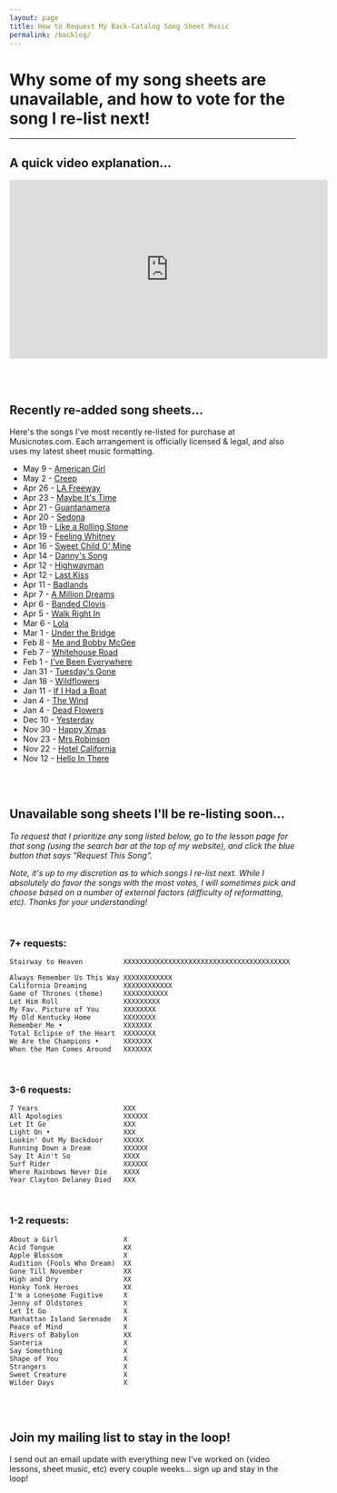 ```yaml
---
layout: page
title: How to Request My Back-Catalog Song Sheet Music
permalink: /backlog/
---
```


<h1>Why some of my song sheets are unavailable, and how to vote for the song I re-list next!</h1>

<hr />

<h2>A quick video explanation...</h2>

<iframe width="560" height="315" src="https://www.youtube.com/embed/LlmYxrMCRHE" frameborder="0" allow="accelerometer; autoplay; encrypted-media; gyroscope; picture-in-picture" allowfullscreen></iframe>

<br /><br />

<h2>Recently re-added song sheets...</h2>

Here's the songs I've most recently re-listed for purchase at Musicnotes.com. Each arrangement is officially licensed & legal, and also uses my latest sheet music formatting.

- May 9  - [American Girl](https://playsongnotes.com/lessons/113/)
- May 2  - [Creep](https://playsongnotes.com/lessons/153/)
- Apr 26 - [LA Freeway](https://playsongnotes.com/lessons/101/)
- Apr 23 - [Maybe It's Time](https://playsongnotes.com/lessons/188/)
- Apr 21 - [Guantanamera](https://playsongnotes.com/lessons/211/)
- Apr 20 - [Sedona](https://playsongnotes.com/lessons/313/)
- Apr 19 - [Like a Rolling Stone](https://playsongnotes.com/lessons/33/)
- Apr 19 - [Feeling Whitney](https://playsongnotes.com/lessons/91/)
- Apr 16 - [Sweet Child O' Mine](https://playsongnotes.com/lessons/156/)
- Apr 14 - [Danny's Song](https://playsongnotes.com/lessons/95/)
- Apr 12 - [Highwayman](https://playsongnotes.com/lessons/55/)
- Apr 12 - [Last Kiss](https://playsongnotes.com/lessons/87/)
- Apr 11 - [Badlands](https://playsongnotes.com/lessons/44/)
- Apr 7  - [A Million Dreams](https://playsongnotes.com/lessons/128/)
- Apr 6  - [Banded Clovis](https://playsongnotes.com/lessons/291/)
- Apr 5  - [Walk Right In](https://playsongnotes.com/lessons/277/)
- Mar 6  - [Lola](https://playsongnotes.com/lessons/427/)
- Mar 1  - [Under the Bridge](https://playsongnotes.com/lessons/419/)
- Feb 8  - [Me and Bobby McGee](https://playsongnotes.com/lessons/114/)
- Feb 7  - [Whitehouse Road](https://playsongnotes.com/lessons/109/)
- Feb 1  - [I've Been Everywhere](https://playsongnotes.com/lessons/170/)
- Jan 31 - [Tuesday's Gone](https://playsongnotes.com/lessons/100/)
- Jan 18 - [Wildflowers](https://playsongnotes.com/lessons/232/)
- Jan 11 - [If I Had a Boat](https://playsongnotes.com/lessons/229/)
- Jan 4  - [The Wind](https://playsongnotes.com/lessons/254/)
- Jan 4  - [Dead Flowers](https://playsongnotes.com/lessons/79/)
- Dec 10 - [Yesterday](https://playsongnotes.com/lessons/242/)
- Nov 30 - [Happy Xmas](https://playsongnotes.com/lessons/35/)
- Nov 23 - [Mrs Robinson](https://playsongnotes.com/lessons/51/)
- Nov 22 - [Hotel California](https://playsongnotes.com/lessons/31/)
- Nov 12 - [Hello In There](https://playsongnotes.com/lessons/295/)

<br /><br />

<h2>Unavailable song sheets I'll be re-listing soon...</h2>

<p><em>To request that I prioritize any song listed below, go to the lesson page for that song (using the search bar at the top of my website), and click the blue button that says "Request This Song".</em></p>

<p><em>Note, it's up to my discretion as to which songs I re-list next. While I absolutely do favor the songs with the most votes, I will sometimes pick and choose based on a number of external factors (difficulty of reformatting, etc). Thanks for your understanding!</em></p>

<br />

<h3>7+ requests:</h3>

    Stairway to Heaven          XXXXXXXXXXXXXXXXXXXXXXXXXXXXXXXXXXXXXXXXX

    Always Remember Us This Way XXXXXXXXXXXX
    California Dreaming         XXXXXXXXXXXX
    Game of Thrones (theme)     XXXXXXXXXXX
    Let Him Roll                XXXXXXXXX
    My Fav. Picture of You      XXXXXXXX
    My Old Kentucky Home        XXXXXXXX
    Remember Me •               XXXXXXX
    Total Eclipse of the Heart  XXXXXXXX
    We Are the Champions •      XXXXXXX
    When the Man Comes Around   XXXXXXX

<br />
<h3>3-6 requests:</h3>

    7 Years                     XXX
    All Apologies               XXXXXX
    Let It Go                   XXX
    Light On •                  XXX
    Lookin' Out My Backdoor     XXXXX
    Running Down a Dream        XXXXXX
    Say It Ain't So             XXXX
    Surf Rider                  XXXXXX
    Where Rainbows Never Die    XXXX
    Year Clayton Delaney Died   XXX

<br />
<h3>1-2 requests:</h3>

    About a Girl                X
    Acid Tongue                 XX
    Apple Blossom               X
    Audition (Fools Who Dream)  XX
    Gone Till November          XX
    High and Dry                XX
    Honky Tonk Heroes           XX
    I'm a Lonesome Fugitive     X
    Jenny of Oldstones          X
    Let It Go                   X
    Manhattan Island Serenade   X
    Peace of Mind               X
    Rivers of Babylon           XX
    Santeria                    X  
    Say Something               X
    Shape of You                X
    Strangers                   X
    Sweet Creature              X
    Wilder Days                 X

<br /><br />

<h2>Join my mailing list to stay in the loop!</h2>
<p>I send out an email update with everything new I've worked on (video lessons, sheet music, etc) every couple weeks... sign up and stay in the loop!</p>
<script async data-uid="200aea9186" src="https://songnotes.ck.page/200aea9186/index.js"></script>
